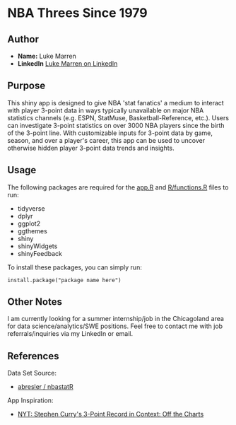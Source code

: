 # NBA Threes Since 1979

## Author 

- **Name:** Luke Marren
- **LinkedIn** [Luke Marren on LinkedIn](https://www.linkedin.com/in/luke-marren-aa9912206/)

## Purpose

This shiny app is designed to give NBA 'stat fanatics' a medium to interact with player 
3-point data in ways typically unavailable on major NBA statistics channels 
(e.g. ESPN, StatMuse, Basketball-Reference, etc.). Users can investigate 
3-point statistics on over 3000 NBA players since the birth of the 3-point line.
With customizable inputs for 3-point data by game, season, and over a player's 
career, this app can be used to uncover otherwise hidden player 3-point data
trends and insights.

## Usage 

The following packages are required for the [app.R](app.R) and [R/functions.R](R/functions.R) files to run:
- tidyverse
- dplyr
- ggplot2
- ggthemes
- shiny
- shinyWidgets
- shinyFeedback

To install these packages, you can simply run:

`install.package("package name here")`

## Other Notes

I am currently looking for a summer internship/job in the Chicagoland 
area for data science/analytics/SWE positions. Feel free to contact me with job 
referrals/inquiries via my LinkedIn or email.

## References 

Data Set Source:

- [abresler / nbastatR](https://github.com/abresler/nbastatR)

App Inspiration:

- [NYT: Stephen Curry's 3-Point Record in Context: Off the Charts](https://www.nytimes.com/interactive/2016/04/16/upshot/stephen-curry-golden-state-warriors-3-pointers.html)

